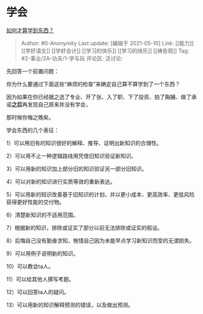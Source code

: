 # 学会
[如何才算学到东西？](https://www.zhihu.com/question/457685495/answer/1867245699)

> Author: #0-Anonymity
> Last update: [编辑于 2021-05-10]
> Link: [[能力]] [[学好语文]] [[学好会计]] [[学习的快乐]] [[学习的快乐]] [[祷告观]]
> Tag: #2-事业/2A-功夫/1-学与玩
> 评论区:
> 泛讨论:

先回答一个前置问题：

你为什么要通过下面这些“麻烦的检查”来确定自己算不算学到了一个东西？

因为如果在你已经据之选了专业、开了张、入了职、下了投资、拍了胸脯、做了承诺**之后**再发现自己原来并没有学会，

那时候你悔之晚矣。

学会东西的几个表征：

1）可以用旧有的知识很好的解释、推导、证明出新知识的合理性。

2）可以用不止一种逻辑路线用凭借旧知识验证新知识。

3）可以用新的知识加上部分旧的知识验证另一部分旧知识。

4）可以对新的知识进行实质等效的重新表达。

5）可以用新的知识改善基于旧知识的计划，并以更小成本、更高效率、更低风险获得更好性能的交付物。

6）清楚新知识的不适用范围。

7）根据新的知识，排除或证实了部分以前无法排除或证实的假设。

8）后悔自己没有勤奋求知，惋惜自己因为未能早点学习新知识而受的无谓损失。

9）可以用例子说明新的知识。

10）可以教会ta人。

11）可以给其他人撰写考题。

12）可以回答ta人的疑问。

13）可以用新的知识解释预测的错误，以及做出预测。
